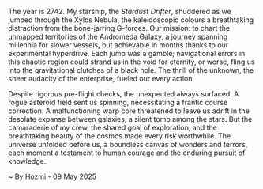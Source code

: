 
The year is 2742.  My starship, the *Stardust Drifter*, shuddered as we jumped through the Xylos Nebula, the kaleidoscopic colours a breathtaking distraction from the bone-jarring G-forces.  Our mission: to chart the unmapped territories of the Andromeda Galaxy, a journey spanning millennia for slower vessels, but achievable in months thanks to our experimental hyperdrive.  Each jump was a gamble; navigational errors in this chaotic region could strand us in the void for eternity, or worse, fling us into the gravitational clutches of a black hole. The thrill of the unknown, the sheer audacity of the enterprise, fueled our every action.

Despite rigorous pre-flight checks, the unexpected always surfaced.  A rogue asteroid field sent us spinning, necessitating a frantic course correction.  A malfunctioning warp core threatened to leave us adrift in the desolate expanse between galaxies, a silent tomb among the stars.  But the camaraderie of my crew, the shared goal of exploration, and the breathtaking beauty of the cosmos made every risk worthwhile.  The universe unfolded before us, a boundless canvas of wonders and terrors, each moment a testament to human courage and the enduring pursuit of knowledge.

~ By Hozmi - 09 May 2025
